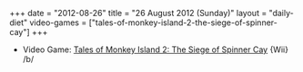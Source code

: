 +++
date = "2012-08-26"
title = "26 August 2012 (Sunday)"
layout = "daily-diet"
video-games = ["tales-of-monkey-island-2-the-siege-of-spinner-cay"]
+++

<ul>
<li class="entry Video Game">Video Game: <a href="/video-games/tales-of-monkey-island-2-the-siege-of-spinner-cay">Tales of Monkey Island 2: The Siege of Spinner Cay</a> {Wii} /b/</li>
</ul>